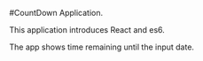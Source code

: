 #CountDown Application.

This application introduces React and es6.

The app shows time remaining until the input date.